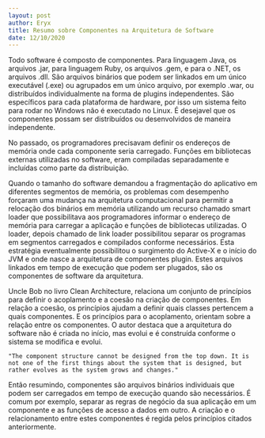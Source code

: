 ```yaml
---
layout: post
author: Eryx
title: Resumo sobre Componentes na Arquitetura de Software
date: 12/10/2020
---
```


Todo software é composto de componentes. Para linguagem Java, os arquivos .jar, para linguagem Ruby, os arquivos .gem, e para o .NET, os arquivos .dll. São arquivos binários que podem ser linkados em um único executável (.exe) ou agrupados em um único arquivo, por exemplo .war, ou distribuídos individualmente na forma de plugins independentes. São específicos para cada plataforma de hardware, por isso um sistema feito para rodar no Windows não é executado no Linux. É desejavel que os componentes possam ser distribuídos ou desenvolvidos de maneira independente.

No passado, os programadores precisavam definir os endereços de memória onde cada componente seria carregado. Funções em bibliotecas externas utilizadas no software, eram compiladas separadamente e incluídas como parte da distribuição.

Quando o tamanho do software demandou a fragmentação do aplicativo em diferentes segmentos de memória, os problemas com desempenho forçaram uma mudança na arquitetura computacional para permitir a relocação dos binários em memória utilizando um recurso chamado smart loader que possibilitava aos programadores informar o endereço de memória para carregar a aplicação e funções de bibliotecas utilizadas. O loader, depois chamado de link loader possibilitou separar os programas em segmentos carregados e compilados conforme necessários. Esta estratégia eventualmente possibilitou o surgimento do Active-X e o início do JVM e onde nasce a arquitetura de componentes plugin. Estes arquivos linkados em tempo de execução que podem ser plugados, são os componentes de software da arquitetura.

Uncle Bob no livro Clean Architecture, relaciona um conjunto de princípios para definir o acoplamento e a coesão na criação de componentes. Em relação a coesão, os princípios ajudam a definir quais classes pertencem a quais componentes. E os princípios para o acoplamento, orientam sobre a relação entre os componentes. O autor destaca que a arquitetura do software não é criada no início, mas evolui e é construída conforme o sistema se modifica e evolui.

	"The component structure cannot be designed from the top down. It is not one of the first things about the system that is designed, but rather evolves as the system grows and changes."

Então resumindo, componentes são arquivos binários individuais que podem ser carregados em tempo de execução quando são necessários. É comum por exemplo, separar as regras de negócio da sua aplicação em um componente e as funções de acesso a dados em outro. A criação e o relacionamento entre estes componentes é regida pelos princípios citados anteriormente.


